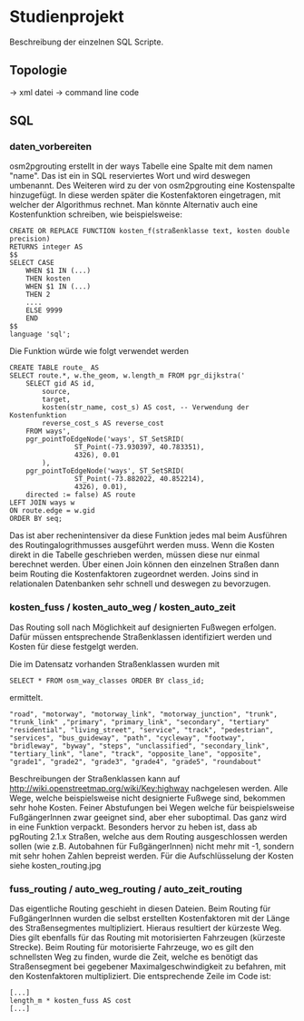 <h1> Studienprojekt </h1>

Beschreibung der einzelnen SQL Scripte.

<h2> Topologie</h2>
-> xml datei
-> command line code

<h2> SQL </h2>
<h3> daten_vorbereiten</h3>
osm2pgrouting erstellt in der ways Tabelle eine Spalte mit dem namen "name". Das ist ein in SQL reserviertes Wort und wird deswegen umbenannt.
Des Weiteren wird zu der von osm2pgrouting eine Kostenspalte hinzugefügt. In diese werden später die Kostenfaktoren eingetragen, mit welcher der Algorithmus rechnet. Man könnte Alternativ auch eine Kostenfunktion schreiben, wie beispielsweise:

    CREATE OR REPLACE FUNCTION kosten_f(straßenklasse text, kosten double precision)
    RETURNS integer AS
    $$
    SELECT CASE
	    WHEN $1 IN (...)
	    THEN kosten
	    WHEN $1 IN (...)
	    THEN 2
	    ....
	    ELSE 9999
	    END
    $$
    language 'sql';

Die Funktion würde wie folgt verwendet werden

    CREATE TABLE route_ AS
    SELECT route.*, w.the_geom, w.length_m FROM pgr_dijkstra('
        SELECT gid AS id,
            source,
            target,
	        kosten(str_name, cost_s) AS cost, -- Verwendung der Kostenfunktion
            reverse_cost_s AS reverse_cost
        FROM ways',
        pgr_pointToEdgeNode('ways', ST_SetSRID(
					ST_Point(-73.930397, 40.783351),
					4326), 0.01
			),
		pgr_pointToEdgeNode('ways', ST_SetSRID(
					ST_Point(-73.882022, 40.852214),
					4326), 0.01),
		directed := false) AS route
    LEFT JOIN ways w
    ON route.edge = w.gid
    ORDER BY seq;


Das ist aber rechenintensiver da diese Funktion jedes mal beim Ausführen des Routingalogrithmusses ausgeführt werden muss. Wenn die Kosten direkt in die Tabelle geschrieben werden, müssen diese nur einmal berechnet werden. Über einen Join können den einzelnen Straßen dann beim Routing die Kostenfaktoren zugeordnet werden. Joins sind in relationalen Datenbanken sehr schnell und deswegen zu bevorzugen.


<h3>kosten_fuss / kosten_auto_weg / kosten_auto_zeit</h3>
Das Routing soll nach Möglichkeit auf designierten Fußwegen erfolgen. Dafür müssen entsprechende Straßenklassen identifiziert werden und Kosten für diese festgelgt werden.

Die im Datensatz vorhanden Straßenklassen wurden mit

    SELECT * FROM osm_way_classes ORDER BY class_id;

ermittelt. 

    "road", "motorway", "motorway_link", "motorway_junction", "trunk",
    "trunk_link" ,"primary", "primary_link", "secondary", "tertiary"
    "residential", "living_street", "service", "track", "pedestrian",
    "services", "bus_guideway", "path", "cycleway", "footway",
    "bridleway", "byway", "steps", "unclassified", "secondary_link",
    "tertiary_link", "lane", "track", "opposite_lane", "opposite",
    "grade1", "grade2", "grade3", "grade4", "grade5", "roundabout"

Beschreibungen der Straßenklassen kann auf http://wiki.openstreetmap.org/wiki/Key:highway nachgelesen werden.
Alle Wege, welche beispielsweise nicht designierte Fußwege sind, bekommen sehr hohe Kosten. Feiner Abstufungen bei Wegen welche für beispielsweise FußgängerInnen zwar geeignet sind, aber eher suboptimal. Das ganz wird in eine Funktion verpackt. Besonders hervor zu heben ist, dass ab pgRouting 2.1.x Straßen, welche aus dem Routing ausgeschlossen werden sollen (wie z.B. Autobahnen für FußgängerInnen) nicht mehr mit -1, sondern mit sehr hohen Zahlen bepreist werden. 
Für die Aufschlüsselung der Kosten siehe kosten_routing.jpg

<h3> fuss_routing / auto_weg_routing / auto_zeit_routing </h3>
Das eigentliche Routing geschieht in diesen Dateien. Beim Routing für FußgängerInnen wurden die selbst erstellten Kostenfaktoren mit der Länge des Straßensegmentes multipliziert. Hieraus resultiert der kürzeste Weg. Dies gilt ebenfalls für das Routing mit motorisierten Fahrzeugen (kürzeste Strecke). Beim Routing für motorisierte Fahrzeuge, wo es gilt den schnellsten Weg zu finden, wurde die Zeit, welche es benötigt das Straßensegment bei gegebener Maximalgeschwindigkeit zu befahren, mit den Kostenfaktoren multipliziert.
Die entsprechende Zeile im Code ist:
	
	[...]
    length_m * kosten_fuss AS cost
    [...]











